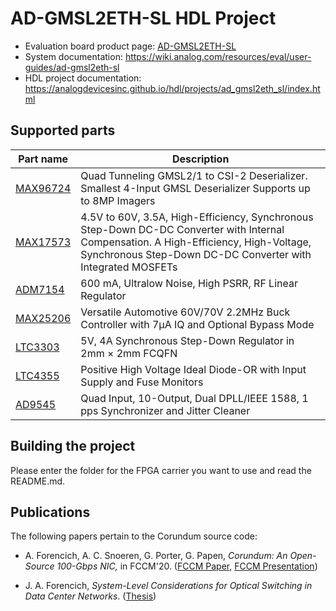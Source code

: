 # AD-GMSL2ETH-SL HDL Project

- Evaluation board product page: [AD-GMSL2ETH-SL](https://www.analog.com/ad-gmsl2eth-sl)
- System documentation: https://wiki.analog.com/resources/eval/user-guides/ad-gmsl2eth-sl
- HDL project documentation: https://analogdevicesinc.github.io/hdl/projects/ad_gmsl2eth_sl/index.html

## Supported parts

| Part name                                   | Description                                                                                                                                                                                          |
|---------------------------------------------|------------------------------------------------------------------------------------------------------------------------------------------------------------------------------------------------------|
| [MAX96724](https://www.analog.com/max96724) | Quad Tunneling GMSL2/1 to CSI-2 Deserializer. Smallest 4-Input GMSL Deserializer Supports up to 8MP Imagers                                                                                          |
| [MAX17573](https://www.analog.com/max17573) | 4.5V to 60V, 3.5A, High-Efficiency, Synchronous Step-Down DC-DC Converter with Internal Compensation. A High-Efficiency, High-Voltage, Synchronous Step-Down DC-DC Converter with Integrated MOSFETs |
| [ADM7154](https://www.analog.com/adm7154)   | 600 mA, Ultralow Noise, High PSRR, RF Linear Regulator                                                                                                                                               |
| [MAX25206](https://www.analog.com/max25206) | Versatile Automotive 60V/70V 2.2MHz Buck Controller with 7µA IQ and Optional Bypass Mode                                                                                                             |
| [LTC3303](https://www.analog.com/ltc3303)   | 5V, 4A Synchronous Step-Down Regulator in 2mm × 2mm FCQFN                                                                                                                                            |
| [LTC4355](https://www.analog.com/ltc4355)   | Positive High Voltage Ideal Diode-OR with Input Supply and Fuse Monitors                                                                                                                             |
| [AD9545](https://www.analog.com/ad9545)     | Quad Input, 10-Output, Dual DPLL/IEEE 1588, 1 pps Synchronizer and Jitter Cleaner                                                                                                                    |

## Building the project

Please enter the folder for the FPGA carrier you want to use and read the README.md.

## Publications

The following papers pertain to the Corundum source code:

- A. Forencich, A. C. Snoeren, G. Porter, G. Papen, *Corundum: An Open-Source 100-Gbps NIC,* in FCCM'20. ([FCCM Paper](https://www.cse.ucsd.edu/~snoeren/papers/corundum-fccm20.pdf), [FCCM Presentation](https://www.fccm.org/past/2020/forums/topic/corundum-an-open-source-100-gbps-nic/))

- J. A. Forencich, *System-Level Considerations for Optical Switching in Data Center Networks*. ([Thesis](https://escholarship.org/uc/item/3mc9070t))
